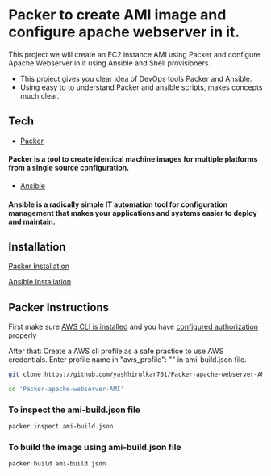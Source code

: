 #  Packer to create AMI image and configure apache webserver in it.  

This project we will create an EC2 instance AMI using Packer and configure Apache Webserver in it using Ansible and Shell provisioners.

- This project gives you clear idea of DevOps tools Packer and Ansible.
- Using easy to to understand Packer and ansible scripts, makes concepts much clear.

## Tech

- [Packer](https://www.packer.io/)
#### Packer is a tool to create identical machine images for multiple platforms from a single source configuration.

- [Ansible](https://www.ansible.com/)
#### Ansible is a radically simple IT automation tool for configuration management that makes your applications and systems easier to deploy and maintain.

## Installation

[Packer Installation](https://www.packer.io/downloads)

[Ansible Installation](https://docs.ansible.com/ansible/latest/installation_guide/intro_installation.html)

## Packer Instructions

First make sure [AWS CLI is installed](https://docs.aws.amazon.com/cli/latest/userguide/cli-chap-install.html) and you have [configured authorization](https://docs.aws.amazon.com/cli/latest/userguide/cli-chap-configure.html) properly

After that:
Create a AWS cli profile as a safe practice to use AWS credentials.
Enter profile name in "aws_profile": "" in ami-build.json file.


```sh
git clone https://github.com/yashhirulkar701/Packer-apache-webserver-AMI.git

cd 'Packer-apache-webserver-AMI'
```

### To inspect the ami-build.json file
```sh
packer inspect ami-build.json
```

### To build the image using ami-build.json file
```sh
packer build ami-build.json
```
